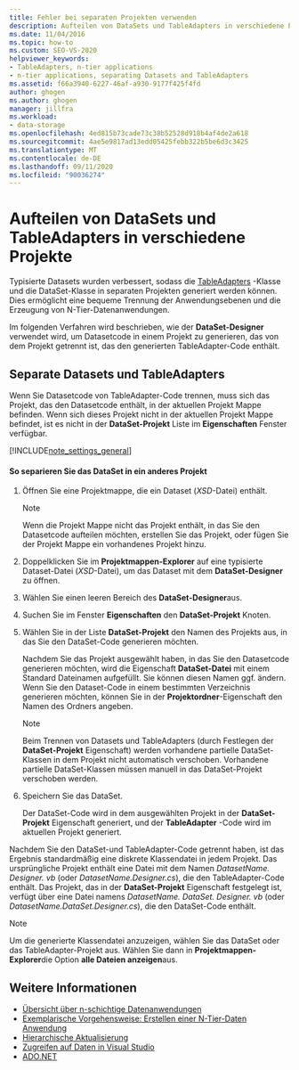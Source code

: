 ```yaml
---
title: Fehler bei separaten Projekten verwenden
description: Aufteilen von DataSets und TableAdapters in verschiedene Projekte
ms.date: 11/04/2016
ms.topic: how-to
ms.custom: SEO-VS-2020
helpviewer_keywords:
- TableAdapters, n-tier applications
- n-tier applications, separating Datasets and TableAdapters
ms.assetid: f66a3940-6227-46af-a930-9177f425f4fd
author: ghogen
ms.author: ghogen
manager: jillfra
ms.workload:
- data-storage
ms.openlocfilehash: 4ed815b73cade73c38b52528d918b4af4de2a618
ms.sourcegitcommit: 4ae5e9817ad13edd05425febb322b5be6d3c3425
ms.translationtype: MT
ms.contentlocale: de-DE
ms.lasthandoff: 09/11/2020
ms.locfileid: "90036274"
---
```

# <a name="separate-datasets-and-tableadapters-into-different-projects"></a>Aufteilen von DataSets und TableAdapters in verschiedene Projekte
Typisierte Datasets wurden verbessert, sodass die [TableAdapters](create-and-configure-tableadapters.md) -Klasse und die DataSet-Klasse in separaten Projekten generiert werden können. Dies ermöglicht eine bequeme Trennung der Anwendungsebenen und die Erzeugung von N-Tier-Datenanwendungen.

Im folgenden Verfahren wird beschrieben, wie der **DataSet-Designer** verwendet wird, um Datasetcode in einem Projekt zu generieren, das von dem Projekt getrennt ist, das den generierten TableAdapter-Code enthält.

## <a name="separate-datasets-and-tableadapters"></a>Separate Datasets und TableAdapters
Wenn Sie Datasetcode von TableAdapter-Code trennen, muss sich das Projekt, das den Datasetcode enthält, in der aktuellen Projekt Mappe befinden. Wenn sich dieses Projekt nicht in der aktuellen Projekt Mappe befindet, ist es nicht in der **DataSet-Projekt** Liste im **Eigenschaften** Fenster verfügbar.

[!INCLUDE[note_settings_general](../data-tools/includes/note_settings_general_md.md)]

#### <a name="to-separate-the-dataset-into-a-different-project"></a>So separieren Sie das DataSet in ein anderes Projekt

1. Öffnen Sie eine Projektmappe, die ein Dataset (*XSD*-Datei) enthält.

    > [!NOTE]
    > Wenn die Projekt Mappe nicht das Projekt enthält, in das Sie den Datasetcode aufteilen möchten, erstellen Sie das Projekt, oder fügen Sie der Projekt Mappe ein vorhandenes Projekt hinzu.

2. Doppelklicken Sie im **Projektmappen-Explorer** auf eine typisierte Dataset-Datei (*XSD*-Datei), um das Dataset mit dem **DataSet-Designer** zu öffnen.

3. Wählen Sie einen leeren Bereich des **DataSet-Designer**aus.

4. Suchen Sie im Fenster **Eigenschaften** den **DataSet-Projekt** Knoten.

5. Wählen Sie in der Liste **DataSet-Projekt** den Namen des Projekts aus, in das Sie den DataSet-Code generieren möchten.

     Nachdem Sie das Projekt ausgewählt haben, in das Sie den Datasetcode generieren möchten, wird die Eigenschaft **DataSet-Datei** mit einem Standard Dateinamen aufgefüllt. Sie können diesen Namen ggf. ändern. Wenn Sie den Dataset-Code in einem bestimmten Verzeichnis generieren möchten, können Sie in der **Projektordner**-Eigenschaft den Namen des Ordners angeben.

    > [!NOTE]
    > Beim Trennen von Datasets und TableAdapters (durch Festlegen der **DataSet-Projekt** Eigenschaft) werden vorhandene partielle DataSet-Klassen in dem Projekt nicht automatisch verschoben. Vorhandene partielle DataSet-Klassen müssen manuell in das DataSet-Projekt verschoben werden.

6. Speichern Sie das DataSet.

     Der DataSet-Code wird in dem ausgewählten Projekt in der **DataSet-Projekt** Eigenschaft generiert, und der **TableAdapter** -Code wird im aktuellen Projekt generiert.

Nachdem Sie den DataSet-und TableAdapter-Code getrennt haben, ist das Ergebnis standardmäßig eine diskrete Klassendatei in jedem Projekt. Das ursprüngliche Projekt enthält eine Datei mit dem Namen *DatasetName. Designer. vb* (oder *DatasetName.Designer.cs*), die den TableAdapter-Code enthält. Das Projekt, das in der **DataSet-Projekt** Eigenschaft festgelegt ist, verfügt über eine Datei namens *DatasetName. DataSet. Designer. vb* (oder *DatasetName.DataSet.Designer.cs*), die den DataSet-Code enthält.

> [!NOTE]
> Um die generierte Klassendatei anzuzeigen, wählen Sie das DataSet oder das TableAdapter-Projekt aus. Wählen Sie dann in **Projektmappen-Explorer**die Option **alle Dateien anzeigen**aus.

## <a name="see-also"></a>Weitere Informationen

- [Übersicht über n-schichtige Datenanwendungen](../data-tools/n-tier-data-applications-overview.md)
- [Exemplarische Vorgehensweise: Erstellen einer N-Tier-Daten Anwendung](../data-tools/walkthrough-creating-an-n-tier-data-application.md)
- [Hierarchische Aktualisierung](../data-tools/hierarchical-update.md)
- [Zugreifen auf Daten in Visual Studio](../data-tools/accessing-data-in-visual-studio.md)
- [ADO.NET](/dotnet/framework/data/adonet/index)
